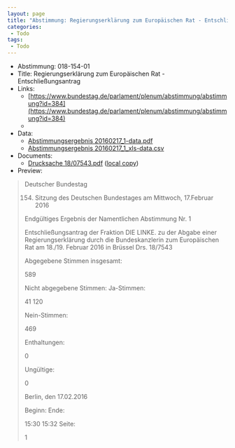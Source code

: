 ```yaml
---
layout: page
title: "Abstimmung: Regierungserklärung zum Europäischen Rat - Entschließungsantrag"
categories:
 - Todo
tags:
 - Todo
---
```


* Abstimmung: 018-154-01
* Title: Regierungserklärung zum Europäischen Rat - Entschließungsantrag
* Links: 
    * [https://www.bundestag.de/parlament/plenum/abstimmung/abstimmung?id=384](https://www.bundestag.de/parlament/plenum/abstimmung/abstimmung?id=384)
    * 
* Data: 
    * [Abstimmungsergebnis 20160217_1-data.pdf](/res/abstimmungsliste/20160217_1-data.pdf)
    * [Abstimmungsergebnis 20160217_1_xls-data.csv](/res/abstimmungsliste/analyses/20160217_1_xls-data.csv)
* Documents: 
    * [Drucksache 18/07543.pdf](http://dip21.bundestag.de/dip21/btd/18/075/1807543.pdf) ([local copy](/res/abstimmungsdaten/018-154-01/1807543.pdf))
* Preview: 
> Deutscher Bundestag
> 
> 154. Sitzung des Deutschen Bundestages
> am Mittwoch, 17.Februar 2016
> 
> Endgültiges Ergebnis der Namentlichen Abstimmung Nr. 1
> 
> Entschließungsantrag der Fraktion DIE LINKE.
> zu der Abgabe einer Regierungserklärung durch die Bundeskanzlerin zum Europäischen
> Rat am 18./19. Februar 2016 in Brüssel
> Drs. 18/7543
> 
> Abgegebene Stimmen insgesamt:
> 
> 589
> 
> Nicht abgegebene Stimmen:
> Ja-Stimmen:
> 
> 41
> 120
> 
> Nein-Stimmen:
> 
> 469
> 
> Enthaltungen:
> 
> 0
> 
> Ungültige:
> 
> 0
> 
> Berlin, den 17.02.2016
> 
> Beginn:
> Ende:
> 
> 15:30
> 15:32
> Seite:
> 
> 1
> 
> 
